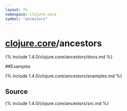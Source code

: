 ```yaml
---
layout: fn
namespace: clojure.core
symbol: "ancestors"
---
```


# [clojure.core](../)/ancestors

{% include 1.4.0/clojure.core/ancestors/docs.md %}

##Examples

{% include 1.4.0/clojure.core/ancestors/examples.md %}
## Source
{% include 1.4.0/clojure.core/ancestors/src.md %}

